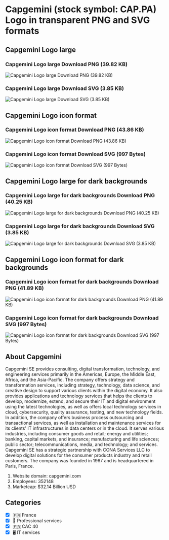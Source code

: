 # Capgemini (stock symbol: CAP.PA) Logo in transparent PNG and SVG formats

## Capgemini Logo large

### Capgemini Logo large Download PNG (39.82 KB)

![Capgemini Logo large Download PNG (39.82 KB)](/img/orig/CAP.PA_BIG-cbc06f01.png)

### Capgemini Logo large Download SVG (3.85 KB)

![Capgemini Logo large Download SVG (3.85 KB)](/img/orig/CAP.PA_BIG-efdeb3f8.svg)

## Capgemini Logo icon format

### Capgemini Logo icon format Download PNG (43.86 KB)

![Capgemini Logo icon format Download PNG (43.86 KB)](/img/orig/CAP.PA-9b4110b0.png)

### Capgemini Logo icon format Download SVG (997 Bytes)

![Capgemini Logo icon format Download SVG (997 Bytes)](/img/orig/CAP.PA-5350b7af.svg)

## Capgemini Logo large for dark backgrounds

### Capgemini Logo large for dark backgrounds Download PNG (40.25 KB)

![Capgemini Logo large for dark backgrounds Download PNG (40.25 KB)](/img/orig/CAP.PA_BIG.D-679c041e.png)

### Capgemini Logo large for dark backgrounds Download SVG (3.85 KB)

![Capgemini Logo large for dark backgrounds Download SVG (3.85 KB)](/img/orig/CAP.PA_BIG.D-5d8000af.svg)

## Capgemini Logo icon format for dark backgrounds

### Capgemini Logo icon format for dark backgrounds Download PNG (41.89 KB)

![Capgemini Logo icon format for dark backgrounds Download PNG (41.89 KB)](/img/orig/CAP.PA.D-2b4527e7.png)

### Capgemini Logo icon format for dark backgrounds Download SVG (997 Bytes)

![Capgemini Logo icon format for dark backgrounds Download SVG (997 Bytes)](/img/orig/CAP.PA.D-12200911.svg)

## About Capgemini

Capgemini SE provides consulting, digital transformation, technology, and engineering services primarily in the Americas, Europe, the Middle East, Africa, and the Asia-Pacific. The company offers strategy and transformation services, including strategy, technology, data science, and creative design to support various clients within the digital economy. It also provides applications and technology services that helps the clients to develop, modernize, extend, and secure their IT and digital environment using the latest technologies, as well as offers local technology services in cloud, cybersecurity, quality assurance, testing, and new technology fields. In addition, the company offers business process outsourcing and transactional services, as well as installation and maintenance services for its clients' IT infrastructures in data centers or in the cloud. It serves various industries, including consumer goods and retail; energy and utilities; banking, capital markets, and insurance; manufacturing and life sciences; public sector; telecommunications, media, and technology; and services. Capgemini SE has a strategic partnership with CONA Services LLC to develop digital solutions for the consumer products industry and retail customers. The company was founded in 1967 and is headquartered in Paris, France.

1. Website domain: capgemini.com
2. Employees: 352148
3. Marketcap: $32.14 Billion USD


## Categories
- [x] 🇫🇷 France
- [x] 💼 Professional services
- [x] 🇫🇷 CAC 40
- [x] 🖥️ IT services
